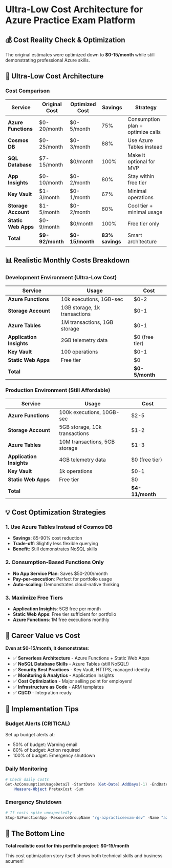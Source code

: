 # Ultra-Low Cost Architecture for Azure Practice Exam Platform

## 💰 Cost Reality Check & Optimization

The original estimates were optimized down to **$0-15/month** while still demonstrating professional Azure skills.

## 🎯 Ultra-Low Cost Architecture

### Cost Comparison

| Service | Original Cost | Optimized Cost | Savings | Strategy |
|---------|---------------|----------------|---------|----------|
| **Azure Functions** | $0-20/month | $0-5/month | 75% | Consumption plan + optimize calls |
| **Cosmos DB** | $0-25/month | $0-3/month | 88% | Use Azure Tables instead |
| **SQL Database** | $7-15/month | $0/month | 100% | Make it optional for MVP |
| **App Insights** | $0-10/month | $0-2/month | 80% | Stay within free tier |
| **Key Vault** | $1-3/month | $0-1/month | 67% | Minimal operations |
| **Storage Account** | $1-5/month | $0-2/month | 60% | Cool tier + minimal usage |
| **Static Web Apps** | $0-9/month | $0/month | 100% | Free tier only |
| **Total** | **$9-92/month** | **$0-15/month** | **83% savings** | Smart architecture |

## 📊 Realistic Monthly Costs Breakdown

### Development Environment (Ultra-Low Cost)
| Service | Usage | Cost |
|---------|--------|------|
| **Azure Functions** | 10k executions, 1GB-sec | $0-2 |
| **Storage Account** | 1GB storage, 1k transactions | $0-1 |
| **Azure Tables** | 1M transactions, 1GB storage | $0-1 |
| **Application Insights** | 2GB telemetry data | $0 (free tier) |
| **Key Vault** | 100 operations | $0-1 |
| **Static Web Apps** | Free tier | $0 |
| **Total** | | **$0-5/month** |

### Production Environment (Still Affordable)
| Service | Usage | Cost |
|---------|--------|------|
| **Azure Functions** | 100k executions, 10GB-sec | $2-5 |
| **Storage Account** | 5GB storage, 10k transactions | $1-2 |
| **Azure Tables** | 10M transactions, 5GB storage | $1-3 |
| **Application Insights** | 4GB telemetry data | $0 (free tier) |
| **Key Vault** | 1k operations | $0-1 |
| **Static Web Apps** | Free tier | $0 |
| **Total** | | **$4-11/month** |

## 💡 Cost Optimization Strategies

### 1. Use Azure Tables Instead of Cosmos DB
- **Savings**: 85-90% cost reduction
- **Trade-off**: Slightly less flexible querying
- **Benefit**: Still demonstrates NoSQL skills

### 2. Consumption-Based Functions Only
- **No App Service Plan**: Saves $50-200/month
- **Pay-per-execution**: Perfect for portfolio usage
- **Auto-scaling**: Demonstrates cloud-native thinking

### 3. Maximize Free Tiers
- **Application Insights**: 5GB free per month
- **Static Web Apps**: Free tier sufficient for portfolio
- **Azure Functions**: 1M free executions monthly

## 🎯 Career Value vs Cost

**Even at $0-15/month, it demonstrates**:
- ✅ **Serverless Architecture** - Azure Functions + Static Web Apps
- ✅ **NoSQL Database Skills** - Azure Tables (still NoSQL!)
- ✅ **Security Best Practices** - Key Vault, HTTPS, managed identity
- ✅ **Monitoring & Analytics** - Application Insights
- ✅ **Cost Optimization** - Major selling point for employers!
- ✅ **Infrastructure as Code** - ARM templates
- ✅ **CI/CD** - Integration ready

## 🔧 Implementation Tips

### Budget Alerts (CRITICAL)
Set up budget alerts at:
- 50% of budget: Warning email
- 80% of budget: Action required
- 100% of budget: Emergency shutdown

### Daily Monitoring
```powershell
# Check daily costs
Get-AzConsumptionUsageDetail -StartDate (Get-Date).AddDays(-1) -EndDate (Get-Date) | 
    Measure-Object PretaxCost -Sum
```

### Emergency Shutdown
```powershell
# If costs spike unexpectedly
Stop-AzFunctionApp -ResourceGroupName "rg-azpracticeexam-dev" -Name "azpracticeexam-dev-functions"
```


## 🎨 The Bottom Line

**Total realistic cost for this portfolio project**: **$0-15/month**

This cost optimization story itself shows both technical skills and business acumen!
